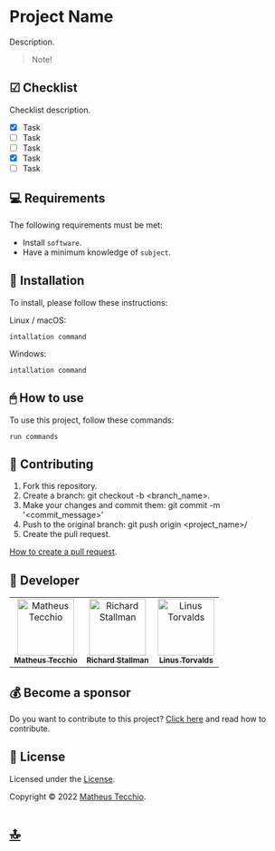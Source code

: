 # Project Name

Description.

> Note!

## ☑ Checklist

Checklist description.

- [x] Task
- [ ] Task
- [ ] Task
- [x] Task
- [ ] Task

## 💻 Requirements

The following requirements must be met:

* Install `software`.
* Have a minimum knowledge of `subject`.

## 💾 Installation

To install, please follow these instructions:

Linux / macOS:
```
intallation command
```

Windows:
```
intallation command
```

## 🖱 How to use

To use this project, follow these commands:

```
run commands
```

## 🔰 Contributing

1. Fork this repository.
2. Create a branch: git checkout -b <branch_name>.
3. Make your changes and commit them: git commit -m '<commit_message>'
4. Push to the original branch: git push origin <project_name>/<location>
5. Create the pull request.
  
[How to create a pull request](https://help.github.com/en/github/collaborating-with-issues-and-pull-requests/creating-a-pull-request).

## 🪪 Developer

<table>
  <tr>
    <td align="center">
      <a href="#">
        <img src="https://avatars.githubusercontent.com/u/52295230?v=4" width="100px;" alt="Matheus Tecchio"/><br>
        <sub>
          <b>Matheus Tecchio</b>
        </sub>
      </a>
    </td>
    <td align="center">
      <a href="#">
        <img src="https://avatars.githubusercontent.com/u/104239089?v=4" width="100px;" alt="Richard Stallman"/><br>
        <sub>
          <b>Richard Stallman</b>
        </sub>
      </a>
    </td>
    <td align="center">
      <a href="#">
        <img src="https://avatars.githubusercontent.com/u/1024025?v=4" width="100px;" alt="Linus Torvalds"/><br>
        <sub>
          <b>Linus Torvalds</b>
        </sub>
      </a>
    </td>
  </tr>
</table>


## 💰 Become a sponsor

Do you want to contribute to this project? [Click here](SPONSOR.md) and read how to contribute.
  
## 📝 License

Licensed under the [License](./LICENSE).

Copyright © 2022 [Matheus Tecchio](https://github.com/matheustecchio).

# [🔝](#Project-Name)<br>
